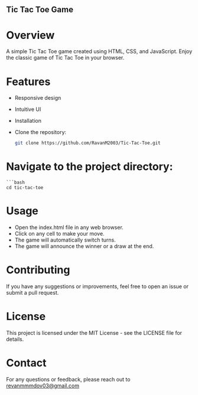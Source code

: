 ## Tic Tac Toe Game
# Overview
A simple Tic Tac Toe game created using HTML, CSS, and JavaScript. Enjoy the classic game of Tic Tac Toe in your browser.

# Features
- Responsive design
- Intuitive UI
- Installation
- 
  Clone the repository:

   ```bash
   git clone https://github.com/RavanM2003/Tic-Tac-Toe.git

# Navigate to the project directory:

    ```bash
    cd tic-tac-toe

# Usage
- Open the index.html file in any web browser.
- Click on any cell to make your move.
- The game will automatically switch turns.
- The game will announce the winner or a draw at the end.

# Contributing
If you have any suggestions or improvements, feel free to open an issue or submit a pull request.

# License
This project is licensed under the MIT License - see the LICENSE file for details.

# Contact
For any questions or feedback, please reach out to revanmmmdov03@gmail.com
